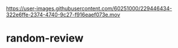 

https://user-images.githubusercontent.com/60251000/229446434-322e6ffe-2374-4740-9c27-f916eaef073e.mov

# random-review
